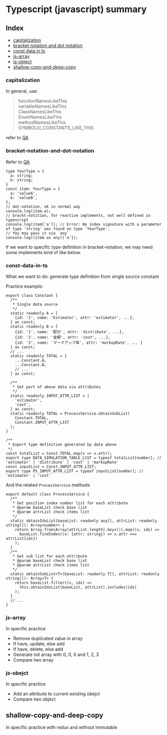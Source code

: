 # Typescript (javascript) summary  

## Index  

- [capitalization](#capitalization)  
- [bracket notation and dot notation](#bracket-notation-and-dot-notation)
- [const data in ts](#const-data-in-typescript)  
- [js-array](#js-array)  
- [js-object](#js-object)  
- [shallow-copy-and-deep-copy](#shallow-copy-and-deep-copy)

### capitalization

In general, use:  
>functionNamesLikeThis  
variableNamesLikeThis  
ClassNamesLikeThis  
EnumNamesLikeThis  
methodNamesLikeThis  
SYMBOLIC_CONSTANTS_LIKE_THIS  

refer to [QA](https://stackoverflow.com/questions/1540763/capitalization-convention-for-javascript-objects)  

### bracket-notation-and-dot-notation

Refer to [QA](https://stackoverflow.com/questions/4255472/javascript-object-access-variable-property-by-name-as-string)

```tsx
type YourType = {
  a: string;
  b: string;
}
const item: YourType = {
  a: 'valueA',
  b: 'valueB',
};
// dot-notation, ok in normal way
console.log(item.a);
// brackt-notition, for reactive implements, not well defined in typescript
console.log(item['a']); // Error: No index signature with a parameter of type 'string' was found on type 'YourType'.
// You may pass it via `any`
console.log((item as any)['a']);
```

If we want to specific type definition in bracket-notation, we may need some implements kind of like below.  

### const-data-in-ts  

What we want to do: generate type definition from single source constant  

Practice example:  

```tsx
export class Constant {
  /**
   * Single data source
   */
  static readonly A = [
    {id: '1', name: 'Estimator', attr: 'estimator', ...},
  ] as const;
  static readonly B = [
    {id: '1', name: '配分', attr: 'distribute', ...},
    {id: '2', name: '金額', attr: 'cost', ...},
    {id: '3', name: 'マークアップ率', attr: 'markupRate', ... }
  ] as const;
  // ...
  static readonly TOTAL = [
    ...Constant.A,
    ...Constant.B,
    // ...
  ] as const;

  /**
   * Get part of above data via attributes
   */
  static readonly INPUT_ATTR_LIST = [
    'estimator',
    'cost',
  ] as const;
  static readonly TOTAL = ProcessService.obtainSubList(
    Constant.TOTAL,
    Constant.INPUT_ATTR_LIST
  );
}

/**
 * Export type definition generated by data above
 */
const totalList = Const.TOTAL.map(x => x.attr);
export type DATA_SIMULATION_TABLE_LIST = typeof totalList[number]; // 'estimator' | 'distribute' | 'cost' | 'markupRate'
const inputList = Const.INPUT_ATTR_LIST;
export type P5_INPUT_ATTR_LIST = typeof inputList[number]; // 'estimator' | 'cost'
```

And the related `ProcessService` methods

```tsx
export default class ProcessService {
  /**
   * Get position index number list for each attribute
   * @param baseList check base list
   * @param attrList check items list
   */
  static obtainIdxList(baseList: readonly any[], attrList: readonly string[]): Array<number> {
    return Array.from(Array(attrList.length).keys()).map((v, idx) =>
      baseList.findIndex((x: {attr: string}) => x.attr === attrList[idx])
    );
  }
  /**
   * Get sub list for each attribute
   * @param baseList check base list
   * @param attrList check items list
   */
  static obtainSubList<T>(baseList: readonly T[], attrList: readonly string[]): Array<T> {
    return baseList.filter((v, idx) =>
      this.obtainIdxList(baseList, attrList).includes(idx)
    );
  }
  // ...
}
```

### js-array  

In specific practice  

- Remove duplicated value in array  
- If have, update, else add  
- If have, delete, else add  
- Generate init array with 0, 0, 0 and 1, 2, 3  
- Compare two array  

### js-obejct  

In specific practice  

- Add an attribute to current existing obejct  
- Compare two object  

## shallow-copy-and-deep-copy

In specific practice with redux and without immutable  
